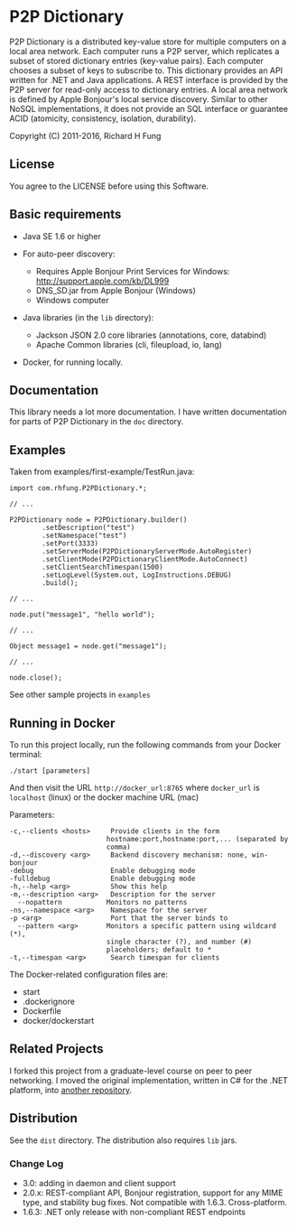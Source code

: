 P2P Dictionary
==============

P2P Dictionary is a distributed key-value store for multiple computers on a local area network.
Each computer runs a P2P server, which replicates a subset of stored dictionary entries (key-value pairs).
Each computer chooses a subset of keys to subscribe to. This dictionary provides an API written for .NET
and Java applications. A REST interface is provided by the P2P server for read-only access to dictionary entries.
A local area network is defined by Apple Bonjour's local service discovery. Similar to other NoSQL implementations,
it does not provide an SQL interface or guarantee ACID (atomicity, consistency, isolation, durability).

Copyright (C) 2011-2016, Richard H Fung

License
-------

You agree to the LICENSE before using this Software.

Basic requirements
------------------

* Java SE 1.6 or higher

* For auto-peer discovery:
  * Requires Apple Bonjour Print Services for Windows:
  http://support.apple.com/kb/DL999
  * DNS_SD.jar from Apple Bonjour (Windows)
  * Windows computer

* Java libraries (in the `lib` directory):
  * Jackson JSON 2.0 core libraries (annotations, core, databind)
  * Apache Common libraries (cli, fileupload, io, lang)

* Docker, for running locally.

Documentation
-------------

This library needs a lot more documentation. I have written documentation for parts of P2P Dictionary
in the `doc` directory.

Examples
--------

Taken from examples/first-example/TestRun.java:

    import com.rhfung.P2PDictionary.*;

    // ...

    P2PDictionary node = P2PDictionary.builder()
            .setDescription("test")
            .setNamespace("test")
            .setPort(3333)
            .setServerMode(P2PDictionaryServerMode.AutoRegister)
            .setClientMode(P2PDictionaryClientMode.AutoConnect)
            .setClientSearchTimespan(1500)
            .setLogLevel(System.out, LogInstructions.DEBUG)
            .build();

    // ...

    node.put("message1", "hello world");

    // ...

    Object message1 = node.get("message1");

    // ...

    node.close();

See other sample projects in `examples`

Running in Docker
-----------------

To run this project locally, run the following commands from your Docker terminal:

    ./start [parameters]

And then visit the URL ```http://docker_url:8765``` where `docker_url` is `localhost` (linux)
or the docker machine URL (mac)

Parameters:

    -c,--clients <hosts>     Provide clients in the form
                            hostname:port,hostname:port,... (separated by
                            comma)
    -d,--discovery <arg>     Backend discovery mechanism: none, win-bonjour
    -debug                   Enable debugging mode
    -fulldebug               Enable debugging mode
    -h,--help <arg>          Show this help
    -m,--description <arg>   Description for the server
      --nopattern           Monitors no patterns
    -ns,--namespace <arg>    Namespace for the server
    -p <arg>                 Port that the server binds to
      --pattern <arg>       Monitors a specific pattern using wildcard (*),
                            single character (?), and number (#)
                            placeholders; default to *
    -t,--timespan <arg>      Search timespan for clients

The Docker-related configuration files are:

* start
* .dockerignore
* Dockerfile
* docker/dockerstart

Related Projects
----------------

I forked this project from a graduate-level course on peer to peer networking.
I moved the original implementation, written in C# for the .NET platform,
into [another repository](https://github.com/rhfung/p2p-dictionary-csharp).

Distribution
----------------

See the `dist` directory. The distribution also requires `lib` jars.

### Change Log

* 3.0: adding in daemon and client support
* 2.0.x: REST-compliant API, Bonjour registration, support for any MIME type, and stability bug fixes.
         Not compatible with 1.6.3. Cross-platform.
* 1.6.3: .NET only release with non-compliant REST endpoints
